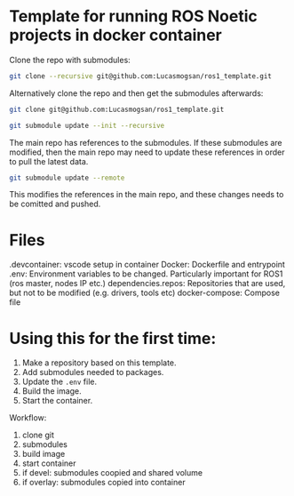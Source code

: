 # Template for running ROS Noetic projects in docker container

Clone the repo with submodules:
```bash
git clone --recursive git@github.com:Lucasmogsan/ros1_template.git


```

Alternatively clone the repo and then get the submodules afterwards:

```bash
git clone git@github.com:Lucasmogsan/ros1_template.git
```

```bash
git submodule update --init --recursive
```


The main repo has references to the submodules. If these submodules are modified, then the main repo may need to update these references in order to pull the latest data.
```bash
git submodule update --remote
```

This modifies the references in the main repo, and these changes needs to be comitted and pushed.


# Files
.devcontainer: vscode setup in container
Docker: Dockerfile and entrypoint
.env: Environment variables to be changed. Particularly important for ROS1 (ros master, nodes IP etc.)
dependencies.repos: Repositories that are used, but not to be modified (e.g. drivers, tools etc)
docker-compose: Compose file

# Using this for the first time:
1. Make a repository based on this template.
1. Add submodules needed to packages.
1. Update the `.env` file.
1. Build the image.
1. Start the container.


Workflow:

1. clone git
1. submodules
1. build image
1. start container
1. if devel: submodules coopied and shared volume
1. if overlay: submodules copied into container